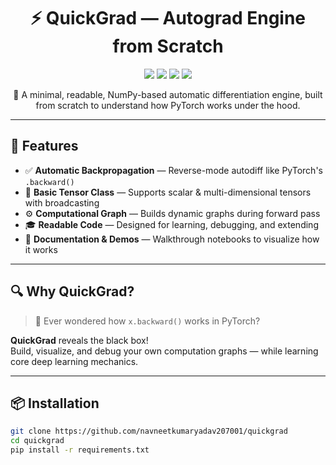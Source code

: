 <!-- QuickGrad README -->

<h1 align="center">⚡ QuickGrad — Autograd Engine from Scratch</h1>
<p align="center">
  <img src="https://img.shields.io/badge/Python-3.10+-blue?logo=python" />
  <img src="https://img.shields.io/badge/Autograd-Engine-orange?logo=codewars" />
  <img src="https://img.shields.io/badge/Inspiration-PyTorch-red?logo=pytorch" />
  <img src="https://img.shields.io/badge/Made%20for-Learning-green?logo=bookstack" />
</p>

<p align="center">
  🔬 A minimal, readable, NumPy-based automatic differentiation engine, built from scratch to understand how PyTorch works under the hood.
</p>

---

## 🌟 Features

- ✅ **Automatic Backpropagation** — Reverse-mode autodiff like PyTorch's `.backward()`
- 🧮 **Basic Tensor Class** — Supports scalar & multi-dimensional tensors with broadcasting
- ⚙️ **Computational Graph** — Builds dynamic graphs during forward pass
- 🎓 **Readable Code** — Designed for learning, debugging, and extending
- 📘 **Documentation & Demos** — Walkthrough notebooks to visualize how it works

---

## 🔍 Why QuickGrad?

> 🤯 Ever wondered how `x.backward()` works in PyTorch?

**QuickGrad** reveals the black box!  
Build, visualize, and debug your own computation graphs — while learning core deep learning mechanics.

---

## 📦 Installation

```bash
git clone https://github.com/navneetkumaryadav207001/quickgrad
cd quickgrad
pip install -r requirements.txt
